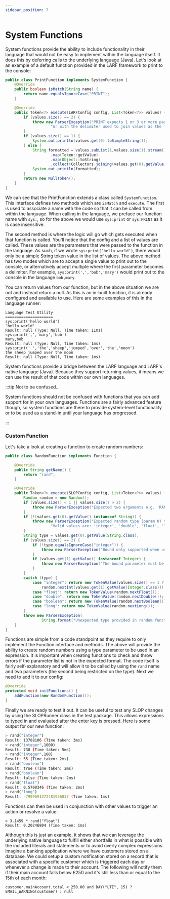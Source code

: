 ```yaml
---
sidebar_position: 7
---
```

# System Functions
System functions provide the ability to include functionality in their language that would not be easy to implement 
within the language itself. It does this by deferring calls to the underlying language (Java). Let's look at an example 
of a default function provided in the LARF framework to print to the console:
```java
public class PrintFunction implements SystemFunction {
    @Override
    public boolean isMatch(String name) {
        return name.equalsIgnoreCase("PRINT");
    }

    @Override
    public Token<?> execute(LARFConfig config, List<Token<?>> values) {
        if (values.size() == 2) {
            throw new ParserException("PRINT expects 1 or 3 or more parameters. Either a value to print e.g. PRINT('test') " +
                    "or with the delimiter used to join values as the firs parameter e.g. PRINT(' ','hello','world'");
        }
        if (values.size() == 1) {
            System.out.println(values.get(0).toSimpleString());
        } else {
            String formatted = values.subList(1,values.size()).stream()
                    .map(Token::getValue)
                    .map(Object::toString)
                    .collect(Collectors.joining(values.get(0).getValue(String.class)));
            System.out.println(formatted);
        }
        return new NullToken();
    }
}
```
We can see that the PrintFunction extends a class called ``SystemFunction``. This interface defines two methods which
are ``isMatch`` and ``execute``. The first is used to associate a name with the code so that it can be called from
within the language. When calling in the language, we preface our function name with ``sys:``, so for the above we 
would use ``sys:print`` or ``sys:PRINT`` as it is case insensitive.

The second method is where the logic will go which gets executed when that function is called. You'll notice that
the config and a list of values are called. These values are the parameters that were passed to the function in the 
language. As such, if we wrote ``sys:print('hello world')``, there would only be a simple String token value in the 
list of values. The above method has two modes which are to accept a single value to print out to the console, or
alternatively accept multiple where the first parameter becomes a delimiter. For example, ``sys:print(',','bob','mary')``
would print out to the console in the language ``bob,mary``.

You can return values from our function, but in the above situation we are not and instead return a null. As this is
an in-built function, it is already configured and available to use. Here are some examples of this in the language runner:
```
Language Test Utility
=====================
sys:print('hello world')
'hello world'
Result: null (Type: Null, Time taken: 11ms)
sys:print(',','mary','bob')
mary,bob
Result: null (Type: Null, Time taken: 1ms)
sys:print(' ','the','sheep','jumped','over','the','moon')
the sheep jumped over the moon
Result: null (Type: Null, Time taken: 1ms)
```
System functions provide a bridge between the LARF language and LARF's native language (Java). Because they support 
returning values, it means we can use the result of that code within our own languages.

:::tip Not to be confused...

System functions should not be confused with functions that you can add support for in your own languages. Functions
are a fairly advanced feature though, so system functions are there to provide system-level functionality or to be 
used as a stand-in until your language has progressed.

:::
### Custom Function
Let's take a look at creating a function to create random numbers:

```java
public class RandomFunction implements Function {

    @Override
    public String getName() {
        return "rand";
    }

    @Override
    public Token<?> execute(SLOPConfig config, List<Token<?>> values) {
        Random random = new Random();
        if (values.size() < 1 || values.size() > 2) {
            throw new ParserException("Expected two arguments e.g. 'RAND('integer', 1000)'");
        }
        if (!(values.get(0).getValue() instanceof String)) {
            throw new ParserException("Expected random type (param 0) to be a String value. " +
                    "Valid values are: 'integer', 'double', 'float', 'long', 'boolean'");
        }
        String type = values.get(0).getValue(String.class);
        if (values.size() == 2) {
            if (!type.equalsIgnoreCase("integer")) {
                throw new ParserException("Bound only supported when using the integer type");
            }
            if (values.get(1).getValue() instanceof Integer) {
                throw new ParserException("The bound parameter must be specified as an integer");
            }
        }
        switch (type) {
            case "integer": return new TokenValue(values.size() == 1 ? random.nextInt() :
                random.nextInt(values.get(1).getValue(Integer.class)));
            case "float": return new TokenValue(random.nextFloat());
            case "double": return new TokenValue(random.nextDouble());
            case "boolean": return new TokenValue(random.nextBoolean());
            case "long": return new TokenValue(random.nextLong());
        }
        throw new ParserException(
                String.format("Unexpected type provided in random function '%s'", type));
    }
}
```
Functions are simple from a code standpoint as they require to only implement the Function interface and methods.
The above will provide the ability to create random numbers using a type parameter to be used in an expression.
It is important when creating functions to check and throw errors if the parameter list is not in the expected
format. The code itself is fairly self-explanatory and will allow it to be called by using the ``rand`` name and two
parameters (the second being restricted on the type). Next we need to add it to our config:
```java
@Override
protected void initFunctions() {
    addFunction(new RandomFunction());
}
```
Finally we are ready to test it out. It can be useful to test any SLOP changes by using the SLOPRunner class in the
test package. This allows expressions to typed in and evaluated after the enter key is pressed. Here is some output
for our new function:
```bash
> rand("integer")
Result: 13788106 (Time taken: 3ms)
> rand("integer",1000)
Result: 730 (Time taken: 5ms)
> rand("integer",100)
Result: 55 (Time taken: 2ms)
> rand("boolean")
Result: true (Time taken: 2ms)
> rand("boolean")
Result: false (Time taken: 2ms)
> rand("float")
Result: 0.5708346 (Time taken: 2ms)
> rand("long")
Result: -7999691372481956837 (Time taken: 1ms)
```
Functions can then be used in conjunction with other values to trigger an action or resolve a value:
```
> 3.1459 * rand("float")
Result: 0.20246804 (Time taken: 1ms)
```
Although this is just an example, it shows that we can leverage the underlying native language to fulfill either
shortfalls in what is possible with the included literals and statements or to avoid overly complex expressions.
Imagine a banking application where we have customers stored on a database. We could setup a custom notification
stored on a record that is associated with a specific customer which is triggered each day or whenever a change
is made to their account. The following will notify them if their main account falls below £250 and it's still
less than or equal to the 15th of each month:
```
customer.mainAccount.total < 250.00 and DAY("LTE", 15) ? EMAIL_WARNING(customer) : null
```